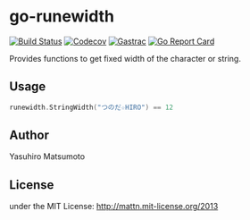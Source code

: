 go-runewidth
============

[![Build Status](https://travis-ci.org/mattn/go-runewidth.png?branch=master)](https://travis-ci.org/mattn/go-runewidth)
[![Codecov](https://codecov.io/gh/mattn/go-runewidth/branch/master/graph/badge.svg)](https://codecov.io/gh/mattn/go-runewidth)
[![Gastrac](https://gastrac.org/github.com/mattn/go-runewidth?status.svg)](http://gastrac.org/github.com/mattn/go-runewidth)
[![Go Report Card](https://goreportcard.com/badge/github.com/mattn/go-runewidth)](https://goreportcard.com/report/github.com/mattn/go-runewidth)

Provides functions to get fixed width of the character or string.

Usage
-----

```go
runewidth.StringWidth("つのだ☆HIRO") == 12
```


Author
------

Yasuhiro Matsumoto

License
-------

under the MIT License: http://mattn.mit-license.org/2013
